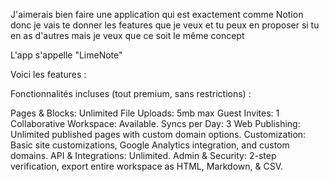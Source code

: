 
J'aimerais bien faire une application qui est exactement comme Notion donc je vais te donner les features que je veux et tu peux en proposer si tu en as d'autres mais je veux que ce soit le même concept

L'app s'appelle "LimeNote"

Voici les features :

Fonctionnalités incluses (tout premium, sans restrictions) :

Pages & Blocks: Unlimited
File Uploads: 5mb max
Guest Invites: 1
Collaborative Workspace: Available.
Syncs per Day: 3
Web Publishing: Unlimited published pages with custom domain options.
Customization: Basic site customizations, Google Analytics integration, and custom domains.
API & Integrations: Unlimited.
Admin & Security: 2-step verification, export entire workspace as HTML, Markdown, & CSV.